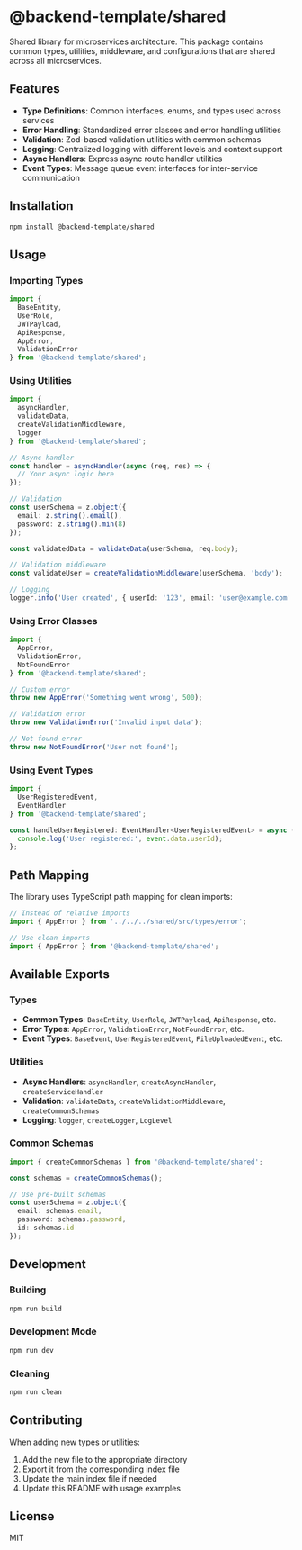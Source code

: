 # @backend-template/shared

Shared library for microservices architecture. This package contains common types, utilities, middleware, and configurations that are shared across all microservices.

## Features

- **Type Definitions**: Common interfaces, enums, and types used across services
- **Error Handling**: Standardized error classes and error handling utilities
- **Validation**: Zod-based validation utilities with common schemas
- **Logging**: Centralized logging with different levels and context support
- **Async Handlers**: Express async route handler utilities
- **Event Types**: Message queue event interfaces for inter-service communication

## Installation

```bash
npm install @backend-template/shared
```

## Usage

### Importing Types

```typescript
import { 
  BaseEntity, 
  UserRole, 
  JWTPayload, 
  ApiResponse,
  AppError,
  ValidationError 
} from '@backend-template/shared';
```

### Using Utilities

```typescript
import { 
  asyncHandler, 
  validateData, 
  createValidationMiddleware,
  logger 
} from '@backend-template/shared';

// Async handler
const handler = asyncHandler(async (req, res) => {
  // Your async logic here
});

// Validation
const userSchema = z.object({
  email: z.string().email(),
  password: z.string().min(8)
});

const validatedData = validateData(userSchema, req.body);

// Validation middleware
const validateUser = createValidationMiddleware(userSchema, 'body');

// Logging
logger.info('User created', { userId: '123', email: 'user@example.com' });
```

### Using Error Classes

```typescript
import { 
  AppError, 
  ValidationError, 
  NotFoundError 
} from '@backend-template/shared';

// Custom error
throw new AppError('Something went wrong', 500);

// Validation error
throw new ValidationError('Invalid input data');

// Not found error
throw new NotFoundError('User not found');
```

### Using Event Types

```typescript
import { 
  UserRegisteredEvent, 
  EventHandler 
} from '@backend-template/shared';

const handleUserRegistered: EventHandler<UserRegisteredEvent> = async (event) => {
  console.log('User registered:', event.data.userId);
};
```

## Path Mapping

The library uses TypeScript path mapping for clean imports:

```typescript
// Instead of relative imports
import { AppError } from '../../../shared/src/types/error';

// Use clean imports
import { AppError } from '@backend-template/shared';
```

## Available Exports

### Types

- **Common Types**: `BaseEntity`, `UserRole`, `JWTPayload`, `ApiResponse`, etc.
- **Error Types**: `AppError`, `ValidationError`, `NotFoundError`, etc.
- **Event Types**: `BaseEvent`, `UserRegisteredEvent`, `FileUploadedEvent`, etc.

### Utilities

- **Async Handlers**: `asyncHandler`, `createAsyncHandler`, `createServiceHandler`
- **Validation**: `validateData`, `createValidationMiddleware`, `createCommonSchemas`
- **Logging**: `logger`, `createLogger`, `LogLevel`

### Common Schemas

```typescript
import { createCommonSchemas } from '@backend-template/shared';

const schemas = createCommonSchemas();

// Use pre-built schemas
const userSchema = z.object({
  email: schemas.email,
  password: schemas.password,
  id: schemas.id
});
```

## Development

### Building

```bash
npm run build
```

### Development Mode

```bash
npm run dev
```

### Cleaning

```bash
npm run clean
```

## Contributing

When adding new types or utilities:

1. Add the new file to the appropriate directory
2. Export it from the corresponding index file
3. Update the main index file if needed
4. Update this README with usage examples

## License

MIT